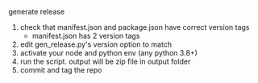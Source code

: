 generate release

1. check that manifest.json and package.json have correct version tags
    - manifest.json has 2 version tags
2. edit gen_release.py's version option to match
3. activate your node and python env (any python 3.8+)
4. run the script. output will be zip file in output folder
5. commit and tag the repo